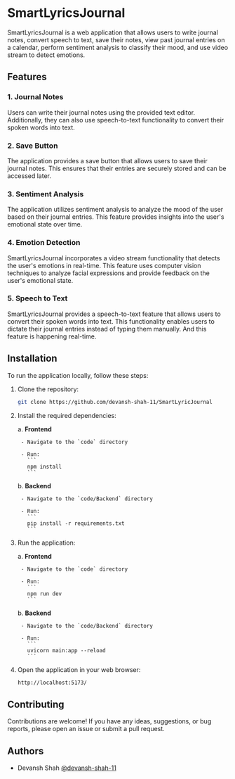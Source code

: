 # SmartLyricsJournal

SmartLyricsJournal is a web application that allows users to write journal notes, convert speech to text, save their notes, view past journal entries on a calendar, perform sentiment analysis to classify their mood, and use video stream to detect emotions.

## Features

### 1. Journal Notes

Users can write their journal notes using the provided text editor. Additionally, they can also use speech-to-text functionality to convert their spoken words into text.

### 2. Save Button

The application provides a save button that allows users to save their journal notes. This ensures that their entries are securely stored and can be accessed later.

### 3. Sentiment Analysis

The application utilizes sentiment analysis to analyze the mood of the user based on their journal entries. This feature provides insights into the user's emotional state over time.

### 4. Emotion Detection

SmartLyricsJournal incorporates a video stream functionality that detects the user's emotions in real-time. This feature uses computer vision techniques to analyze facial expressions and provide feedback on the user's emotional state.

### 5. Speech to Text
SmartLyricsJournal provides a speech-to-text feature that allows users to convert their spoken words into text. This functionality enables users to dictate their journal entries instead of typing them manually. And this feature is happening real-time.


## Installation

To run the application locally, follow these steps:

1. Clone the repository:
    ```bash
    git clone https://github.com/devansh-shah-11/SmartLyricJournal
    ```

2. Install the required dependencies:

    a. **Frontend**

        - Navigate to the `code` directory

        - Run:
          ```
          npm install
          ```

    b. **Backend**

        - Navigate to the `code/Backend` directory

        - Run:
          ```
          pip install -r requirements.txt
          ```

3. Run the application:

    a. **Frontend**

        - Navigate to the `code` directory

        - Run:
          ```
          npm run dev
          ```

    b. **Backend**
    
        - Navigate to the `code/Backend` directory

        - Run:
          ```
          uvicorn main:app --reload
          ```

4. Open the application in your web browser:
    ```bash
    http://localhost:5173/
    ```


## Contributing

Contributions are welcome! If you have any ideas, suggestions, or bug reports, please open an issue or submit a pull request.

## Authors

- Devansh Shah [@devansh-shah-11](https://github.com/devansh-shah-11)
